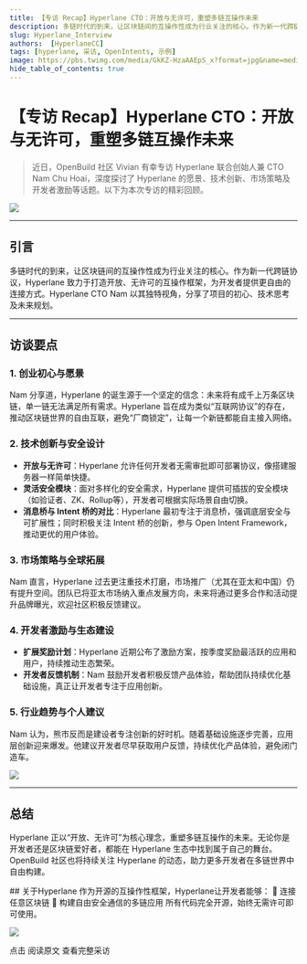 ```yaml
---
title: 【专访 Recap】Hyperlane CTO：开放与无许可，重塑多链互操作未来
description: 多链时代的到来，让区块链间的互操作性成为行业关注的核心。作为新一代跨链协议，Hyperlane 致力于打造开放、无许可的互操作框架，为开发者提供更自由的连接方式。
slug: Hyperlane_Interview
authors:  [HyperlaneCC]
tags: [hyperlane, 采访, OpenIntents, 示例]
image: https://pbs.twimg.com/media/GkKZ-HzaAAEpS_x?format=jpg&name=medium
hide_table_of_contents: true
---
```

# 【专访 Recap】Hyperlane CTO：开放与无许可，重塑多链互操作未来

> 近日，OpenBuild 社区 Vivian 有幸专访 Hyperlane 联合创始人兼 CTO Nam Chu Hoai，深度探讨了 Hyperlane 的愿景、技术创新、市场策略及开发者激励等话题。以下为本次专访的精彩回顾。


![](https://fastly.jsdelivr.net/gh/bucketio/img13@main/2025/04/17/1744893186310-090aca67-0016-4cc5-9d2a-8e3cfd68a170.png)

---
## 引言

多链时代的到来，让区块链间的互操作性成为行业关注的核心。作为新一代跨链协议，Hyperlane 致力于打造开放、无许可的互操作框架，为开发者提供更自由的连接方式。Hyperlane CTO Nam 以其独特视角，分享了项目的初心、技术思考及未来规划。

---
<!-- truncate -->
## 访谈要点

### 1. 创业初心与愿景

Nam 分享道，Hyperlane 的诞生源于一个坚定的信念：未来将有成千上万条区块链，单一链无法满足所有需求。Hyperlane 旨在成为类似“互联网协议”的存在，推动区块链世界的自由互联，避免“厂商锁定”，让每一个新链都能自主接入网络。

### 2. 技术创新与安全设计

- **开放与无许可**：Hyperlane 允许任何开发者无需审批即可部署协议，像搭建服务器一样简单快捷。
- **灵活安全模块**：面对多样化的安全需求，Hyperlane 提供可插拔的安全模块（如验证者、ZK、Rollup等），开发者可根据实际场景自由切换。
- **消息桥与 Intent 桥的对比**：Hyperlane 最初专注于消息桥，强调底层安全与可扩展性；同时积极关注 Intent 桥的创新，参与 Open Intent Framework，推动更优的用户体验。

### 3. 市场策略与全球拓展

Nam 直言，Hyperlane 过去更注重技术打磨，市场推广（尤其在亚太和中国）仍有提升空间。团队已将亚太市场纳入重点发展方向，未来将通过更多合作和活动提升品牌曝光，欢迎社区积极反馈建议。

### 4. 开发者激励与生态建设

- **扩展奖励计划**：Hyperlane 近期公布了激励方案，按季度奖励最活跃的应用和用户，持续推动生态繁荣。
- **开发者反馈机制**：Nam 鼓励开发者积极反馈产品体验，帮助团队持续优化基础设施，真正让开发者专注于应用创新。

### 5. 行业趋势与个人建议

Nam 认为，熊市反而是建设者专注创新的好时机。随着基础设施逐步完善，应用层创新迎来爆发。他建议开发者尽早获取用户反馈，持续优化产品体验，避免闭门造车。

![](https://fastly.jsdelivr.net/gh/bucketio/img6@main/2025/04/17/1744893281959-a1b3be0f-e38f-4a4d-b856-9bef10889ff1.png)

---
## 总结

Hyperlane 正以“开放、无许可”为核心理念，重塑多链互操作的未来。无论你是开发者还是区块链爱好者，都能在 Hyperlane 生态中找到属于自己的舞台。OpenBuild 社区也将持续关注 Hyperlane 的动态，助力更多开发者在多链世界中自由构建。

## 关于Hyperlane
 作为开源的互操作性框架，Hyperlane让开发者能够：
🔗 连接任意区块链
🌉 构建自由安全通信的多链应用
所有代码完全开源，始终无需许可即可使用。

![](https://fastly.jsdelivr.net/gh/bucketio/img3@main/2025/04/17/1744880615224-a0c0e658-91a3-42ea-b0b9-ad023617fa5d.png)

点击 阅读原文 查看完整采访


